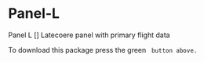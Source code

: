 # Panel-L
Panel L [] Latecoere panel with primary flight data

To download this package press the green <code> button above.
